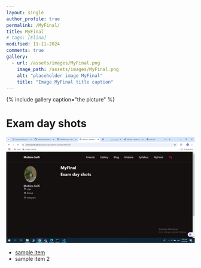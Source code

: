 ```yaml
---
layout: single
author_profile: true
permalink: /MyFinal/
title: MyFinal
# tags: [Elina]
modified: 11-11-2024
comments: true
gallery:
  - url: /assets/images/MyFinal.png
    image_path: /assets/images/MyFinal.png
    alt: "placeholder image MyFinal"
    title: "Image MyFinal title caption"
---
```


{% include gallery caption="the picture" %}

# Exam day shots

![Image MyFinal title caption](/assets/images/MyFinal.png) 

- [sample item](https://github.com/mobina-hsz)
- sample item 2
